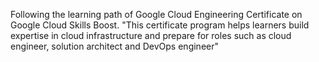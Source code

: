 Following the learning path of Google Cloud Engineering Certificate on Google Cloud Skills Boost.
"This certificate program helps learners build expertise in cloud infrastructure and prepare for roles such as cloud engineer, solution architect and DevOps engineer"